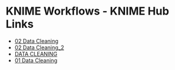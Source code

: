 
# KNIME Workflows - KNIME Hub Links

- [02 Data Cleaning](https://hub.knime.com/patel5r4/spaces/Public%20-%20patel5r4%20-%20Projects/Lab%201%20-%20Class%20Assignment/Exercises/02%20Data%20Cleaning~9IY9TD3P0PiOmYF5/current-state)
- [02 Data Cleaning_2](https://hub.knime.com/samgehrlich/spaces/Public/IT4015%20Lab%201/Lab%201%20Workflows/workflows/02%20Data%20Cleaning~Ft8uMSMJFSNuZniQ/current-state)
- [DATA CLEANING](https://hub.knime.com/santosvalera/spaces/Public/DATA%20CLEANING~koiwFoNggJl4eVW1/current-state)
- [01 Data Cleaning](https://hub.knime.com/patel5r4/spaces/Public%20-%20patel5r4%20-%20Projects/Final%20Project/exercise/01%20Data%20Cleaning~UP5jmIKB1lCmSWOr/current-state)
